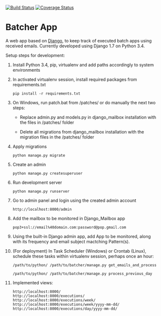 [![Build Status](https://travis-ci.org/azam-a/batcher.svg?branch=master)](https://travis-ci.org/azam-a/batcher) [![Coverage Status](https://coveralls.io/repos/azam-a/batcher/badge.png?branch=master)](https://coveralls.io/r/azam-a/batcher?branch=master)

Batcher App
===========

A web app based on [Django](https://www.djangoproject.com/), to keep track of executed batch apps using received emails.
Currently developed using Django 1.7 on Python 3.4.

Setup steps for development:

1. Install Python 3.4, pip, virtualenv and add paths accordingly to system environments

2. In activated virtualenv session, install required packages from requirements.txt

    ```
    pip install -r requirements.txt
    ```

3. On Windows, run patch.bat from /patches/ or do manually the next two steps:

    - Replace admin.py and models.py in django_mailbox installation with the files in /patches/ folder

    - Delete all migrations from django_mailbox installation with the migration files in the /patches/ folder

4. Apply migrations

    ```
    python manage.py migrate
    ```

5. Create an admin

    ```
    python manage.py createsuperuser
    ```

6. Run development server

    ```
    python manage.py runserver
    ```

7. Go to admin panel and login using the created admin account

    ```
    http://localhost:8000/admin
    ```

8. Add the mailbox to be monitored in Django_Mailbox app

    ```
    pop3+ssl://email%40domain.com:password@pop.gmail.com
    ```

9. Using the built-in Django admin app, add App to be monitored, along with its frequency and email subject mactching Pattern(s). 

10. (For deployment) In Task Scheduler (Windows) or Crontab (Linux), schedule these tasks within virtualenv session, perhaps once an hour:

    ```
    /path/to/python/ /path/to/batcher/manage.py get_emails_and_process
    ```

    ```
    /path/to/python/ /path/to/batcher/manage.py process_previous_day
    ```

11. Implemented views:

    ```
    http://localhost:8000/
    http://localhost:8000/executions/
    http://localhost:8000/executions/week/
    http://localhost:8000/executions/week/yyyy-mm-dd/
    http://localhost:8000/executions/day/yyyy-mm-dd/
    ```
